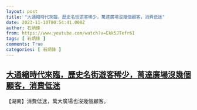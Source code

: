 ```yaml
---
layout: post
title: "大通縮時代來臨，歷史名街遊客稀少，萬達廣場沒幾個顧客，消費低迷"
date: 2023-11-10T00:54:41.000Z
author: 石炳鋒
from: https://www.youtube.com/watch?v=Ekk5JTefr6I
tags: [ 石炳锋 ]
comments: True
categories: [ 石炳锋 ]
---
```

<!--1699577681000-->
[大通縮時代來臨，歷史名街遊客稀少，萬達廣場沒幾個顧客，消費低迷](https://www.youtube.com/watch?v=Ekk5JTefr6I)
------

<div>
【湖南】消費低迷，萬大廣場也沒幾個顧客。
</div>
